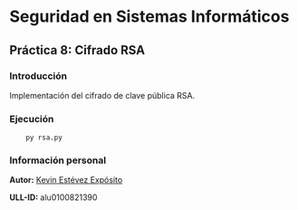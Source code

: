 # Seguridad en Sistemas Informáticos

## Práctica 8: Cifrado RSA

### Introducción

Implementación del cifrado de clave pública RSA.

### Ejecución

~~~
    py rsa.py
~~~

### Información personal

**Autor:** [Kevin Estévez Expósito](https://alu0100821390.github.io/)

**ULL-ID:** alu0100821390
